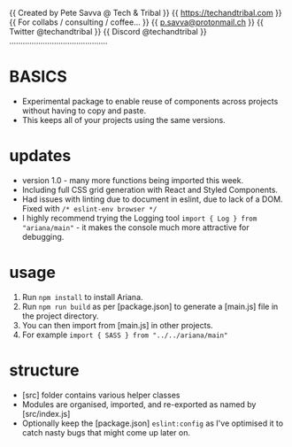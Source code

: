 {{  Created by Pete Savva @ Tech & Tribal }}
{{  https://techandtribal.com             }}
{{  For collabs / consulting / coffee...  }}
{{  p.savva@protonmail.ch                 }}
{{  Twitter @techandtribal                }}
{{  Discord @techandtribal                }}
............................................

# BASICS
*  Experimental package to enable reuse of components across projects without having to copy and paste.
*  This keeps all of your projects using the same versions.


# updates
-  version 1.0 - many more functions being imported this week.
-  Including full CSS grid generation with React and Styled Components.
-  Had issues with linting due to document in eslint, due to lack of a DOM. Fixed with `/* eslint-env browser */ `
-  I highly recommend trying the Logging tool `import { Log } from "ariana/main"` - it makes the console much more attractive for debugging.


# usage

1)  Run `npm install` to install Ariana.
2)  Run `npm run build` as per [package.json] to generate a [main.js] file in the project directory.
3)  You can then import from [main.js] in other projects.
4)  For example `import { SASS } from "../../ariana/main"`


# structure

-  [src] folder contains various helper classes
-  Modules are organised, imported, and re-exported as named by [src/index.js]
-  Optionally keep the [package.json] `eslint:config` as I've optimised it to catch nasty bugs that might come up later on.

